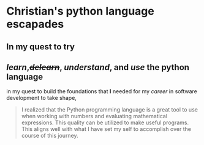 # Christian's python language escapades

In my quest to try 
---
_learn_,~~_delearn_~~, _understand_, and _use_ the **python language** 
---
in my quest to build the foundations that **I** needed for my _career_ in software development to take shape, 
>I realized that the Python programming language is a great tool to use when working with numbers and evaluating mathematical expressions. This quality can be utilized to make useful programs. 
This aligns well with what I have set my self to accomplish over the course of this journey. 

